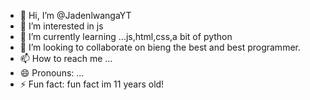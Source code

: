 - 👋 Hi, I’m @JadenlwangaYT
- 👀 I’m interested in js
- 🌱 I’m currently learning ...js,html,css,a bit of python
- 💞️ I’m looking to collaborate on bieng the best and best programmer.
- 📫 How to reach me ...
- 😄 Pronouns: ...
- ⚡ Fun fact: fun fact im 11 years old!

<!---
JadenlwangaYT/JadenlwangaYT is a ✨ special ✨ repository because its `README.md` (this file) appears on your GitHub profile.
You can click the Preview link to take a look at your changes.
--->
